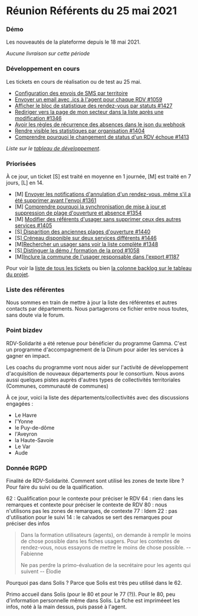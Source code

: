 # Réunion Référents du 25 mai 2021

### Démo

Les nouveautés de la plateforme depuis le 18 mai 2021.

_Aucune livraison sur cette période_

### Développement en cours

Les tickets en cours de réalisation ou de test au 25 mai.

* [Configuration des envois de SMS par territoire](https://github.com/betagouv/rdv-solidarites.fr/issues/1408)
* [ Envoyer un email avec .ics à l'agent pour chaque RDV \#1059 ](https://github.com/betagouv/rdv-solidarites.fr/issues/1059)
* [ Afficher le bloc de statistique des rendez-vous par statuts \#1427 ](https://github.com/betagouv/rdv-solidarites.fr/issues/1427)
* [Rediriger vers la page de mon secteur dans la liste après une modification \#1346](https://github.com/betagouv/rdv-solidarites.fr/issues/1346)
* [Avoir les règles de récurrence des absences dans le json du webhook](https://github.com/betagouv/rdv-solidarites.fr/issues/1399)
* [Rendre visible les statistiques par organisation \#1404](https://github.com/betagouv/rdv-solidarites.fr/issues/1404)
* [Comprendre pourquoi le changement de status d'un RDV échoue \#1413](https://github.com/betagouv/rdv-solidarites.fr/issues/1413)

_Liste sur le_ [_tableau de développement_](https://github.com/betagouv/rdv-solidarites.fr/projects/8?fullscreen=true).

### Priorisées

À ce jour, un ticket \[S\] est traité en moyenne en 1 journée, \[M\] est traité en 7 jours, \[L\] en 14.

* \[M\] [Envoyer les notifications d'annulation d'un rendez-vous, même s'il a été supprimer avant l'envoi \#1361](https://github.com/betagouv/rdv-solidarites.fr/issues/1361)
* \[M\] [Comprendre pourquoi la synchronisation de mise à jour et suppression de plage d'ouverture et absence \#1354](https://github.com/betagouv/rdv-solidarites.fr/issues/1354)
* \[M\] [ Modifier des référents d'usager sans supprimer ceux des autres services \#1405 ](https://github.com/betagouv/rdv-solidarites.fr/issues/1405)
* \[S\][ Disparition des anciennes plages d'ouverture \#1440 ](https://github.com/betagouv/rdv-solidarites.fr/issues/1440)
* \[S\][ Créneau disponible sur deux services différents \#1446 ](https://github.com/betagouv/rdv-solidarites.fr/issues/1446)
* \[M\][Rechercher un usager sans voir la liste complète \#1348](https://github.com/betagouv/rdv-solidarites.fr/issues/1348)
* \[S\][ Distinguer la démo / formation de la prod \#1058 ](https://github.com/betagouv/rdv-solidarites.fr/issues/1058)
* \[M\][Inclure la commune de l'usager responsable dans l'export \#1187 ](https://github.com/betagouv/rdv-solidarites.fr/issues/1187)

Pour voir la [liste de tous les tickets](https://github.com/betagouv/rdv-solidarites.fr/issues?q=is%3Aissue+is%3Aopen) ou bien [la colonne backlog sur le tableau du projet](https://github.com/betagouv/rdv-solidarites.fr/projects/8?fullscreen=true).

### Liste des référentes

Nous sommes en train de mettre à jour la liste des référentes et autres contacts par départements. Nous partagerons ce fichier entre nous toutes, sans doute via le forum.

### Point bizdev

RDV-Solidarité a été retenue pour bénéficier du programme Gamma. C'est un programme d'accompagnement de la Dinum pour aider les services à gagner en impact.

Les coachs du programme vont nous aider sur l'activité de développement d'acquisition de nouveaux départements pour le consortium. Nous avons aussi quelques pistes auprès d'autres types de collectivités territoriales \(Communes, communauté de communes\)

À ce jour, voici la liste des départements/collectivités avec des discussions engagées :

* Le Havre 
* l'Yonne
* le Puy-de-dôme
* l'Aveyron
* la Haute-Savoie
* Le Var 
* Aude

### Donnée RGPD

Finalité de RDV-Solidarité. Comment sont utilisé les zones de texte libre ? Pour faire du suivi ou de la qualification.

62 : Qualification pour le contexte pour préciser le RDV 64 : rien dans les remarques et contexte pour préciser le contexte de RDV 80 : nous n'utilisons pas les zones de remarques, de contexte 77 : Idem 22 : pas d'utilisation pour le suivi 14 : le calvados se sert des remarques pour préciser des infos

> Dans la formation utilisateurs \(agents\), on demande à remplir le moins de chose possible dans les fiches usagers. Pour les contextes de rendez-vous, nous essayons de mettre le moins de chose possible. -- Fabienne
>
> Ne pas perdre la primo-évaluation de la secrétaire pour les agents qui suivent -- Élodie

Pourquoi pas dans Solis ? Parce que Solis est très peu utilisé dans le 62.

Primo accueil dans Solis \(pour le 80 et pour le 77 \(?\)\). Pour le 80, peu d'information personnelle même dans Solis. La fiche est impriméeet les infos, noté à la main dessus, puis passé à l'agent.

